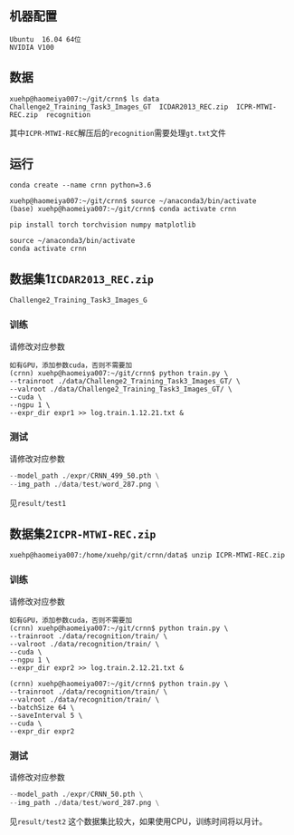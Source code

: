 ## 机器配置
```
Ubuntu  16.04 64位
NVIDIA V100
```

## 数据
```
xuehp@haomeiya007:~/git/crnn$ ls data
Challenge2_Training_Task3_Images_GT  ICDAR2013_REC.zip	ICPR-MTWI-REC.zip  recognition
```
其中`ICPR-MTWI-REC`解压后的`recognition`需要处理`gt.txt`文件

## 运行

`conda create --name crnn python=3.6`

```
xuehp@haomeiya007:~/git/crnn$ source ~/anaconda3/bin/activate 
(base) xuehp@haomeiya007:~/git/crnn$ conda activate crnn
```
```pip install torch torchvision numpy matplotlib```

```
source ~/anaconda3/bin/activate 
conda activate crnn
```

## 数据集1`ICDAR2013_REC.zip`

`Challenge2_Training_Task3_Images_G`

### 训练

请修改对应参数

```
如有GPU，添加参数cuda，否则不需要加
(crnn) xuehp@haomeiya007:~/git/crnn$ python train.py \
--trainroot ./data/Challenge2_Training_Task3_Images_GT/ \
--valroot ./data/Challenge2_Training_Task3_Images_GT/ \
--cuda \
--ngpu 1 \
--expr_dir expr1 >> log.train.1.12.21.txt &
```

### 测试

请修改对应参数

```python demo1.py \
--model_path ./expr/CRNN_499_50.pth \
--img_path ./data/test/word_287.png \
```

见`result/test1`

## 数据集2`ICPR-MTWI-REC.zip`

`xuehp@haomeiya007:/home/xuehp/git/crnn/data$ unzip ICPR-MTWI-REC.zip`

### 训练

请修改对应参数

```
如有GPU，添加参数cuda，否则不需要加
(crnn) xuehp@haomeiya007:~/git/crnn$ python train.py \
--trainroot ./data/recognition/train/ \
--valroot ./data/recognition/train/ \
--cuda \
--ngpu 1 \
--expr_dir expr2 >> log.train.2.12.21.txt &
```
```
(crnn) xuehp@haomeiya007:~/git/crnn$ python train.py \
--trainroot ./data/recognition/train/ \
--valroot ./data/recognition/train/ \
--batchSize 64 \
--saveInterval 5 \
--cuda \
--expr_dir expr2
```
### 测试

请修改对应参数

```python demo2.py \
--model_path ./expr/CRNN_50.pth \
--img_path ./data/test/word_287.png \
```

见`result/test2`
这个数据集比较大，如果使用CPU，训练时间将以月计。

